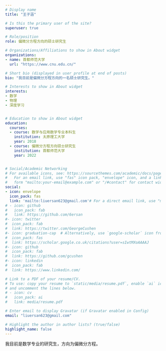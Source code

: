 ```yaml
---
# Display name
title: "王子涵"

# Is this the primary user of the site?
superuser: true

# Role/position
role: 偏微分方程方向的硕士研究生

# Organizations/Affiliations to show in About widget
organizations:
- name: 首都师范大学
  url: "https://www.cnu.edu.cn/"

# Short bio (displayed in user profile at end of posts)
bio: "我目前是偏微分方程方向的一名硕士研究生。"

# Interests to show in About widget
interests:
- 数学
- 物理
- 深度学习 


# Education to show in About widget
education:
  courses:
  - course: 数学与应用数学专业本科生
    institution: 太原理工大学
    year: 2018
  - course: 偏微分方程方向硕士研究生
    institution: 首都师范大学
    year: 2022


# Social/Academic Networking
# For available icons, see: https://sourcethemes.com/academic/docs/page-builder/#icons
#   For an email link, use "fas" icon pack, "envelope" icon, and a link in the
#   form "mailto:your-email@example.com" or "/#contact" for contact widget.
social:
- icon: envelope
  icon_pack: fas
  link: 'mailto:liuersan623@gmail.com'# For a direct email link, use "mailto:test@example.org".
# - icon: github
#   icon_pack: fab
#   link: https://github.com/6ersan
#- icon: twitter
#  icon_pack: fab
#  link: https://twitter.com/GeorgeCushen
#- icon: graduation-cap  # Alternatively, use `google-scholar` icon from `ai` icon pack
#  icon_pack: fas
#  link: https://scholar.google.co.uk/citations?user=sIwtMXoAAAAJ
#- icon: github
#  icon_pack: fab
#  link: https://github.com/gcushen
#- icon: linkedin
#  icon_pack: fab
#  link: https://www.linkedin.com/

# Link to a PDF of your resume/CV.
# To use: copy your resume to `static/media/resume.pdf`, enable `ai` icons in `params.toml`, 
# and uncomment the lines below.
# - icon: cv
#   icon_pack: ai
#   link: media/resume.pdf

# Enter email to display Gravatar (if Gravatar enabled in Config)
email: "liuersan623@gmail.com"

# Highlight the author in author lists? (true/false)
highlight_name: false
---
```


我目前是数学专业的研究生，方向为偏微分方程。